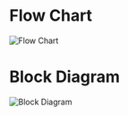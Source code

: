 # Flow Chart
![Flow Chart](https://user-images.githubusercontent.com/94161066/144213742-11364945-0bc5-427d-8d5b-e99dd016760a.png)

# Block Diagram
![Block Diagram](https://user-images.githubusercontent.com/94161066/144213996-2e71b48f-6978-4f1b-ae36-5331a7a0957c.png)
